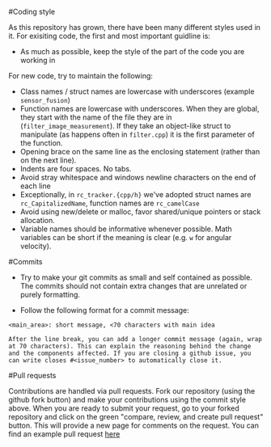 #Coding style

As this repository has grown, there have been many different styles
used in it. For exisiting code, the first and most important guidline
is:

- As much as possible, keep the style of the part of the code you are
  working in

For new code, try to maintain the following:

- Class names / struct names are lowercase with underscores (example
  `sensor_fusion`)
- Function names are lowercase with underscores. When they are global,
  they start with the name of the file they are in
  (`filter_image_measurement`). If they take an object-like struct to
  manipulate (as happens often in `filter.cpp`) it is the first
  parameter of the function.
- Opening brace on the same line as the enclosing statement (rather
  than on the next line).
- Indents are four spaces. No tabs.
- Avoid stray whitespace and windows newline characters on the end of
  each line
- Exceptionally, in `rc_tracker.{cpp/h}` we've adopted struct names
  are `rc_CapitalizedName`, function names are `rc_camelCase`
- Avoid using new/delete or malloc, favor shared/unique pointers or
  stack allocation.
- Variable names should be informative whenever possible. Math
  variables can be short if the meaning is clear (e.g. `w` for angular
  velocity).

#Commits

- Try to make your git commits as small and self contained as possible.
The commits should not contain extra changes that are unrelated or
purely formatting.

- Follow the following format for a commit message:

```
<main_area>: short message, <70 characters with main idea

After the line break, you can add a longer commit message (again, wrap
at 70 characters). This can explain the reasoning behind the change
and the components affected. If you are closing a github issue, you
can write closes #<issue_number> to automatically close it.
```

#Pull requests

Contributions are handled via pull requests. Fork our repository
(using the github fork button) and make your contributions using the
commit style above. When you are ready to submit your request, go to
your forked repository and click on the green "compare, review, and
create pull request" button. This will provide a new page for comments
on the request. You can find an example pull request
[here](https://github.intel.com/sensorfusion/sensorfusion/pull/135)

